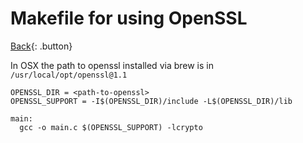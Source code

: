 # Makefile for using OpenSSL

[Back](../../index.md){: .button}

In OSX the path to openssl installed via brew is in `/usr/local/opt/openssl@1.1`

```make
OPENSSL_DIR = <path-to-openssl>
OPENSSL_SUPPORT = -I$(OPENSSL_DIR)/include -L$(OPENSSL_DIR)/lib

main:
  gcc -o main.c $(OPENSSL_SUPPORT) -lcrypto

```
